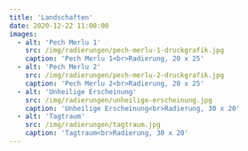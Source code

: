 ```yaml
---
title: 'Landschaften'
date: 2020-12-22 11:00:00
images:
  - alt: 'Pech Merlu 1'
    src: /img/radierungen/pech-merlu-1-druckgrafik.jpg
    caption: 'Pech Merlu 1<br>Radierung, 20 x 25'
  - alt: 'Pech Merlu 2'
    src: /img/radierungen/pech-merlu-2-druckgrafik.jpg
    caption: 'Pech Merlu 2<br>Radierung, 20 x 25'
  - alt: 'Unheilige Erscheinung'
    src: /img/radierungen/unheilige-erscheinung.jpg
    caption: 'Unheilige Erscheinung<br>Radierung, 30 x 20'
  - alt: 'Tagtraum'
    src: /img/radierungen/tagtraum.jpg
    caption: 'Tagtraum<br>Radierung, 30 x 20'
---
```

